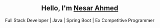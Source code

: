 <h2 align="center">Hello, I'm <b><a href="https://www.linkedin.com/in/nadimnesar/" target="_blank">Nesar Ahmed</a></b></h2>

<p align="center">Full Stack Developer | Java | Spring Boot | Ex Competitive Programmer</p>

